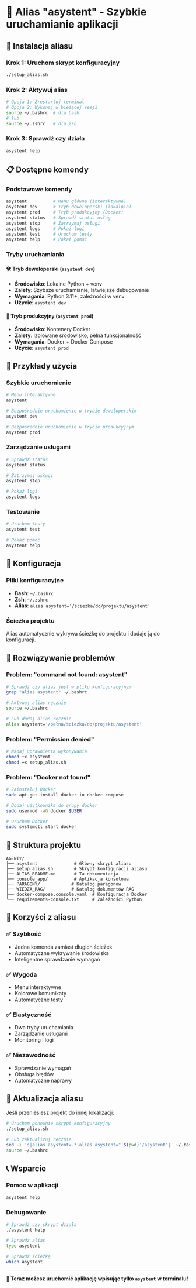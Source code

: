 # 🤖 Alias "asystent" - Szybkie uruchamianie aplikacji

## 🚀 Instalacja aliasu

### Krok 1: Uruchom skrypt konfiguracyjny
```bash
./setup_alias.sh
```

### Krok 2: Aktywuj alias
```bash
# Opcja 1: Zrestartuj terminal
# Opcja 2: Wykonaj w bieżącej sesji
source ~/.bashrc  # dla bash
# lub
source ~/.zshrc   # dla zsh
```

### Krok 3: Sprawdź czy działa
```bash
asystent help
```

## 📋 Dostępne komendy

### Podstawowe komendy
```bash
asystent          # Menu główne (interaktywne)
asystent dev      # Tryb deweloperski (lokalnie)
asystent prod     # Tryb produkcyjny (Docker)
asystent status   # Sprawdź status usług
asystent stop     # Zatrzymaj usługi
asystent logs     # Pokaż logi
asystent test     # Uruchom testy
asystent help     # Pokaż pomoc
```

### Tryby uruchamiania

#### 🛠️ Tryb deweloperski (`asystent dev`)
- **Środowisko**: Lokalne Python + venv
- **Zalety**: Szybsze uruchamianie, łatwiejsze debugowanie
- **Wymagania**: Python 3.11+, zależności w venv
- **Użycie**: `asystent dev`

#### 🐳 Tryb produkcyjny (`asystent prod`)
- **Środowisko**: Kontenery Docker
- **Zalety**: Izolowane środowisko, pełna funkcjonalność
- **Wymagania**: Docker + Docker Compose
- **Użycie**: `asystent prod`

## 🎯 Przykłady użycia

### Szybkie uruchomienie
```bash
# Menu interaktywne
asystent

# Bezpośrednie uruchomienie w trybie deweloperskim
asystent dev

# Bezpośrednie uruchomienie w trybie produkcyjnym
asystent prod
```

### Zarządzanie usługami
```bash
# Sprawdź status
asystent status

# Zatrzymaj usługi
asystent stop

# Pokaż logi
asystent logs
```

### Testowanie
```bash
# Uruchom testy
asystent test

# Pokaż pomoc
asystent help
```

## 🔧 Konfiguracja

### Pliki konfiguracyjne
- **Bash**: `~/.bashrc`
- **Zsh**: `~/.zshrc`
- **Alias**: `alias asystent='/ścieżka/do/projektu/asystent'`

### Ścieżka projektu
Alias automatycznie wykrywa ścieżkę do projektu i dodaje ją do konfiguracji.

## 🐛 Rozwiązywanie problemów

### Problem: "command not found: asystent"
```bash
# Sprawdź czy alias jest w pliku konfiguracyjnym
grep "alias asystent" ~/.bashrc

# Aktywuj alias ręcznie
source ~/.bashrc

# Lub dodaj alias ręcznie
alias asystent='/pełna/ścieżka/do/projektu/asystent'
```

### Problem: "Permission denied"
```bash
# Nadaj uprawnienia wykonywania
chmod +x asystent
chmod +x setup_alias.sh
```

### Problem: "Docker not found"
```bash
# Zainstaluj Docker
sudo apt-get install docker.io docker-compose

# Dodaj użytkownika do grupy docker
sudo usermod -aG docker $USER

# Uruchom Docker
sudo systemctl start docker
```

## 📁 Struktura projektu

```
AGENTY/
├── asystent              # Główny skrypt aliasu
├── setup_alias.sh        # Skrypt konfiguracji aliasu
├── ALIAS_README.md       # Ta dokumentacja
├── console_app/          # Aplikacja konsolowa
├── PARAGONY/            # Katalog paragonów
├── WIEDZA_RAG/          # Katalog dokumentów RAG
├── docker-compose.console.yaml  # Konfiguracja Docker
└── requirements-console.txt     # Zależności Python
```

## 🎉 Korzyści z aliasu

### ✅ **Szybkość**
- Jedna komenda zamiast długich ścieżek
- Automatyczne wykrywanie środowiska
- Inteligentne sprawdzanie wymagań

### ✅ **Wygoda**
- Menu interaktywne
- Kolorowe komunikaty
- Automatyczne testy

### ✅ **Elastyczność**
- Dwa tryby uruchamiania
- Zarządzanie usługami
- Monitoring i logi

### ✅ **Niezawodność**
- Sprawdzanie wymagań
- Obsługa błędów
- Automatyczne naprawy

## 🔄 Aktualizacja aliasu

Jeśli przeniesiesz projekt do innej lokalizacji:

```bash
# Uruchom ponownie skrypt konfiguracyjny
./setup_alias.sh

# Lub zaktualizuj ręcznie
sed -i 's|alias asystent=.*|alias asystent="'$(pwd)'/asystent"|' ~/.bashrc
source ~/.bashrc
```

## 📞 Wsparcie

### Pomoc w aplikacji
```bash
asystent help
```

### Debugowanie
```bash
# Sprawdź czy skrypt działa
./asystent help

# Sprawdź alias
type asystent

# Sprawdź ścieżkę
which asystent
```

---

**🎯 Teraz możesz uruchomić aplikację wpisując tylko `asystent` w terminalu!** 